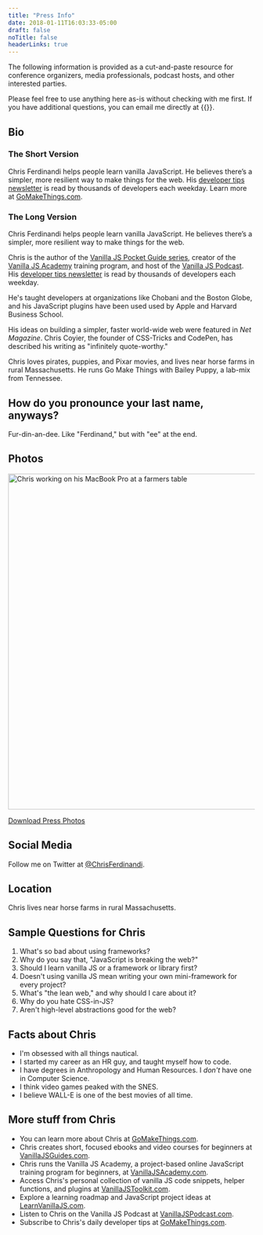 ```yaml
---
title: "Press Info"
date: 2018-01-11T16:03:33-05:00
draft: false
noTitle: false
headerLinks: true
---
```


The following information is provided as a cut-and-paste resource for conference organizers, media professionals, podcast hosts, and other interested parties.

Please feel free to use anything here as-is without checking with me first. If you have additional questions, you can email me directly at {{<email>}}.

## Bio

### The Short Version

Chris Ferdinandi helps people learn vanilla JavaScript. He believes there’s a simpler, more resilient way to make things for the web. His [developer tips newsletter](https://gomakethings.com) is read by thousands of developers each weekday. Learn more at [GoMakeThings.com](https://gomakethings.com).

### The Long Version

Chris Ferdinandi helps people learn vanilla JavaScript. He believes there’s a simpler, more resilient way to make things for the web.

Chris is the author of the [Vanilla JS Pocket Guide series](https://vanillajsguides.com), creator of the [Vanilla JS Academy](https://vanillajsacademy.com) training program, and host of the [Vanilla JS Podcast](https://vanillajspodcast.com). His [developer tips newsletter](https://gomakethings.com) is read by thousands of developers each weekday.

He's taught developers at organizations like Chobani and the Boston Globe, and his JavaScript plugins have been used used by Apple and Harvard Business&nbsp;School.

His ideas on building a simpler, faster world-wide web were featured in *Net Magazine*. Chris Coyier, the founder of CSS-Tricks and CodePen, has described his writing as "infinitely quote-worthy."

Chris loves pirates, puppies, and Pixar movies, and lives near horse farms in rural Massachusetts. He runs Go Make Things with Bailey Puppy, a lab-mix from Tennessee.

## How do you pronounce your last name, anyways?

Fur-din-an-dee. Like "Ferdinand," but with "ee" at the end.

## Photos

<img alt="Chris working on his MacBook Pro at a farmers table" height="684" width="1140" src="/img/chris-ferdinandi-2.jpg">

<a class="btn" href="/img/press-photos.zip" download>Download Press Photos</a>

## Social Media

Follow me on Twitter at [@ChrisFerdinandi](https://twitter.com/chrisferdinandi).

## Location

Chris lives near horse farms in rural Massachusetts.

## Sample Questions for Chris

1. What's so bad about using frameworks?
2. Why do you say that, "JavaScript is breaking the web?"
3. Should I learn vanilla JS or a framework or library first?
4. Doesn't using vanilla JS mean writing your own mini-framework for every project?
5. What's "the lean web," and why should I care about it?
6. Why do you hate CSS-in-JS?
7. Aren't high-level abstractions good for the web?

## Facts about Chris

- I'm obsessed with all things nautical.
- I started my career as an HR guy, and taught myself how to code.
- I have degrees in Anthropology and Human Resources. I *don't* have one in Computer Science.
- I think video games peaked with the SNES.
- I believe WALL-E is one of the best movies of all time.

## More stuff from Chris

- You can learn more about Chris at [GoMakeThings.com](https://gomakethings.com).
- Chris creates short, focused ebooks and video courses for beginners at [VanillaJSGuides.com](https://vanillajsguides.com).
- Chris runs the Vanilla JS Academy, a project-based online JavaScript training program for beginners, at [VanillaJSAcademy.com](https://vanillajsacademy.com).
- Access Chris's personal collection of vanilla JS code snippets, helper functions, and plugins at [VanillaJSToolkit.com](https://vanillajstoolkit.com).
- Explore a learning roadmap and JavaScript project ideas at [LearnVanillaJS.com](https://learnvanillajs.com).
- Listen to Chris on the Vanilla JS Podcast at [VanillaJSPodcast.com](https://vanillajspodcast.com).
- Subscribe to Chris's daily developer tips at [GoMakeThings.com](https://gomakethings.com).